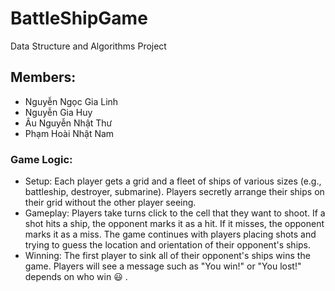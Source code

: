 # BattleShipGame
Data Structure and Algorithms Project

## Members:
+ Nguyễn Ngọc Gia Linh 
+ Nguyễn Gia Huy
+ Âu Nguyễn Nhật Thư
+ Phạm Hoài Nhật Nam

### Game Logic:
+ Setup: Each player gets a grid and a fleet of ships of various sizes (e.g., battleship, destroyer, submarine). Players secretly arrange their ships on their grid without the other player seeing.
+ Gameplay: Players take turns click to the cell that they want to shoot. If a shot hits a ship, the opponent marks it as a hit. If it misses, the opponent marks it as a miss. The game continues with players placing shots and trying to guess the location and orientation of their opponent's ships.
+ Winning: The first player to sink all of their opponent's ships wins the game. Players will see a message such as "You win!" or "You lost!" depends on who win :smiley:  .
